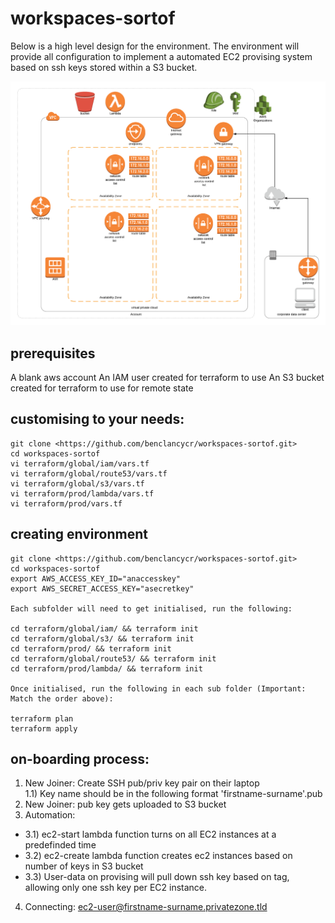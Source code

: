 # workspaces-sortof

Below is a high level design for the environment. The environment will provide all configuration to implement a automated EC2 provising system based on ssh keys stored within a S3 bucket.

![alt text](img/workspaces-sortof.png "High Level Design")

## prerequisites

A blank aws account
An IAM user created for terraform to use
An S3 bucket created for terraform to use for remote state

## customising to your needs:

```
git clone <https://github.com/benclancycr/workspaces-sortof.git>   
cd workspaces-sortof
vi terraform/global/iam/vars.tf
vi terraform/global/route53/vars.tf
vi terraform/global/s3/vars.tf
vi terraform/prod/lambda/vars.tf
vi terraform/prod/vars.tf
```

## creating environment

```
git clone <https://github.com/benclancycr/workspaces-sortof.git>      
cd workspaces-sortof 
export AWS_ACCESS_KEY_ID="anaccesskey"
export AWS_SECRET_ACCESS_KEY="asecretkey"

Each subfolder will need to get initialised, run the following:

cd terraform/global/iam/ && terraform init
cd terraform/global/s3/ && terraform init
cd terraform/prod/ && terraform init
cd terraform/global/route53/ && terraform init
cd terraform/prod/lambda/ && terraform init

Once initialised, run the following in each sub folder (Important: Match the order above):

terraform plan  
terraform apply  
```

## on-boarding process:

1) New Joiner: Create SSH pub/priv key pair on their laptop  
1.1) Key name should be in the following format 'firstname-surname'.pub  
2) New Joiner: pub key gets uploaded to S3 bucket  
3) Automation:  
 * 3.1) ec2-start lambda function turns on all EC2 instances at a predefinded time  
 * 3.2) ec2-create lambda function creates ec2 instances based on number of keys in S3 bucket  
 * 3.3) User-data on provising will pull down ssh key based on tag, allowing only one ssh key per EC2 instance.  

4) Connecting: ec2-user@firstname-surname.privatezone.tld